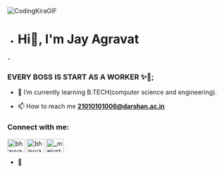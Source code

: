 ![CodingKiraGIF](https://user-images.githubusercontent.com/102980012/207538063-269bf95f-a3c2-47b5-8980-abcdeb40db95.gif)

- <h1>Hi👋, I'm  Jay Agravat</h1>

-<h3>EVERY BOSS IS START AS A WORKER ✨🎯;</h3>


- 🌱 I’m currently learning B.TECH(computer science and engineering).

- 📫 How to reach me **21010101006@darshan.ac.in**

<h3 align="left">Connect with me:</h3>
<p align="left">
<a href="https://twitter.com/_Jay_Agravat_" target="blank"><img align="center" src="https://raw.githubusercontent.com/rahuldkjain/github-profile-readme-generator/master/src/images/icons/Social/twitter.svg" alt="bhavya_barai_" height="30" width="40" /></a>
<a href="https://linkedin.com/in/Jay Agravat" target="blank"><img align="center" src="https://raw.githubusercontent.com/rahuldkjain/github-profile-readme-generator/master/src/images/icons/Social/linked-in-alt.svg" alt="bhavya barai" height="30" width="40" /></a>
<a href="https://instagram.com/jay_agravat_07" target="blank"><img align="center" src="https://raw.githubusercontent.com/rahuldkjain/github-profile-readme-generator/master/src/images/icons/Social/instagram.svg" alt="_mejustbhavya_" height="30" width="40" /></a>
</p>

- 🤝



